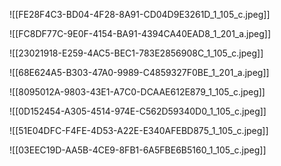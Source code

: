 


![[FE28F4C3-BD04-4F28-8A91-CD04D9E3261D_1_105_c.jpeg]]

![[FC8DF77C-9E0F-4154-BA91-4394CA40EAD8_1_201_a.jpeg]]

![[23021918-E259-4AC5-BEC1-783E2856908C_1_105_c.jpeg]]

![[68E624A5-B303-47A0-9989-C4859327F0BE_1_201_a.jpeg]]

![[8095012A-9803-43E1-A7C0-DCAAE612E879_1_105_c.jpeg]]

![[0D152454-A305-4514-974E-C562D59340D0_1_105_c.jpeg]]

![[51E04DFC-F4FE-4D53-A22E-E340AFEBD875_1_105_c.jpeg]]

![[03EEC19D-AA5B-4CE9-8FB1-6A5FBE6B5160_1_105_c.jpeg]]